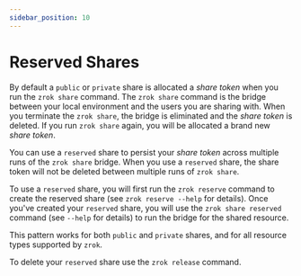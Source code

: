 ```yaml
---
sidebar_position: 10
---
```

# Reserved Shares

By default a `public` or `private` share is allocated a _share token_ when you run the `zrok share` command. The `zrok share` command is the bridge between your local environment and the users you are sharing with. When you terminate the `zrok share`, the bridge is eliminated and the _share token_ is deleted. If you run `zrok share` again, you will be allocated a brand new _share token_.

You can use a `reserved` share to persist your _share token_ across multiple runs of the `zrok share` bridge. When you use a `reserved` share, the share token will not be deleted between multiple runs of `zrok share`.

To use a `reserved` share, you will first run the `zrok reserve` command to create the reserved share (see `zrok reserve --help` for details). Once you've created your `reserved` share, you will use the `zrok share reserved` command (see `--help` for details) to run the bridge for the shared resource.

This pattern works for both `public` and `private` shares, and for all resource types supported by `zrok`.

To delete your `reserved` share use the `zrok release` command.
